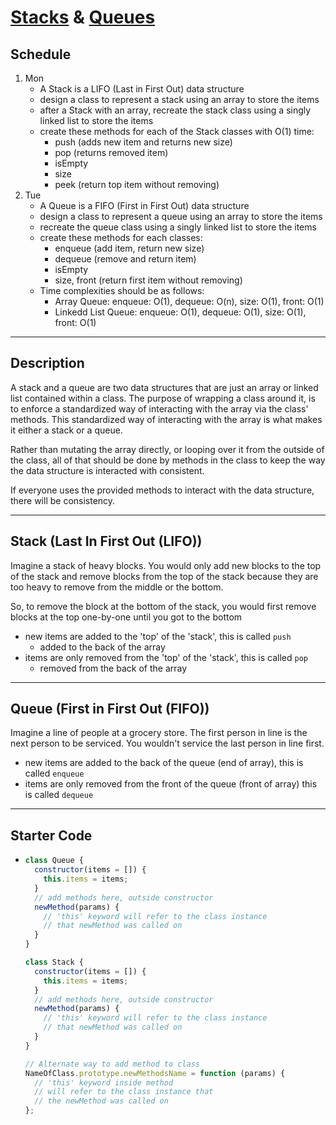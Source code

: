 # [Stacks](./Stack.js) & [Queues](./Queue.js)

## Schedule

1. Mon
   - A Stack is a LIFO (Last in First Out) data structure
   - design a class to represent a stack using an array to store the items
   - after a Stack with an array, recreate the stack class using a singly linked list to store the items
   - create these methods for each of the Stack classes with O(1) time:
     - push (adds new item and returns new size)
     - pop (returns removed item)
     - isEmpty
     - size
     - peek (return top item without removing)
2. Tue
   - A Queue is a FIFO (First in First Out) data structure
   - design a class to represent a queue using an array to store the items
   - recreate the queue class using a singly linked list to store the items
   - create these methods for each classes:
     - enqueue (add item, return new size)
     - dequeue (remove and return item)
     - isEmpty
     - size, front (return first item without removing)
   - Time complexities should be as follows:
     - Array Queue: enqueue: O(1), dequeue: O(n), size: O(1), front: O(1)
     - Linkedd List Queue: enqueue: O(1), dequeue: O(1), size: O(1), front: O(1)

---

## Description

A stack and a queue are two data structures that are just an
array or linked list contained within a class. The purpose
of wrapping a class around it, is to enforce a standardized
way of interacting with the array via the class' methods.
This standardized way of interacting with the array is what
makes it either a stack or a queue.

Rather than mutating the array directly, or looping over it from the outside of the class,
all of that should be done by methods in the class to keep the way
the data structure is interacted with consistent.

If everyone uses the provided methods to interact with the data structure,
there will be consistency.

---

## Stack (Last In First Out (LIFO))

Imagine a stack of heavy blocks. You would only add new blocks
to the top of the stack and remove blocks from the top of the stack because they are too heavy to remove from the middle or the bottom.

So, to remove the block at the bottom of the stack, you would first remove
blocks at the top one-by-one until you got to the bottom

- new items are added to the 'top' of the 'stack', this is called `push`
  - added to the back of the array
- items are only removed from the 'top' of the 'stack', this is called `pop`
  - removed from the back of the array

---

## Queue (First in First Out (FIFO))

Imagine a line of people at a grocery store.
The first person in line is the next person to be serviced.
You wouldn't service the last person in line first.

- new items are added to the back of the queue (end of array), this is called `enqueue`
- items are only removed from the front of the queue (front of array) this is called `dequeue`

---

## Starter Code

- ```js
  class Queue {
    constructor(items = []) {
      this.items = items;
    }
    // add methods here, outside constructor
    newMethod(params) {
      // 'this' keyword will refer to the class instance
      // that newMethod was called on
    }
  }

  class Stack {
    constructor(items = []) {
      this.items = items;
    }
    // add methods here, outside constructor
    newMethod(params) {
      // 'this' keyword will refer to the class instance
      // that newMethod was called on
    }
  }

  // Alternate way to add method to class
  NameOfClass.prototype.newMethodsName = function (params) {
    // 'this' keyword inside method
    // will refer to the class instance that
    // the newMethod was called on
  };
  ```
